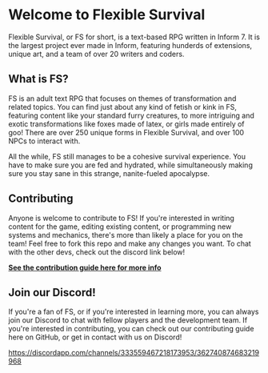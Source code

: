 # Welcome to Flexible Survival
Flexible Survival, or FS for short, is a text-based RPG written in Inform 7. It is the largest project ever made in Inform, featuring hunderds of extensions, unique art, and a team of over 20 writers and coders.

## What is FS?
FS is an adult text RPG that focuses on themes of transformation and related topics. You can find just about any kind of fetish or kink in FS, featuring content like your standard furry creatures, to more intriguing and exotic transformations like foxes made of latex, or girls made entirely of goo! There are over 250 unique forms in Flexible Survival, and over 100 NPCs to interact with.

All the while, FS still manages to be a cohesive survival experience. You have to make sure you are fed and hydrated, while simultaneously making sure you stay sane in this strange, nanite-fueled apocalypse.

## Contributing
Anyone is welcome to contribute to FS! If you're interested in writing content for the game, editing existing content, or programming new systems and mechanics, there's more than likely a place for you on the team! Feel free to fork this repo and make any changes you want. To chat with the other devs, check out the discord link below!

**[See the contribution guide here for more info](../master/CONTRIBUTING.md)**

## Join our Discord!
If you're a fan of FS, or if you're interested in learning more, you can always join our Discord to chat with fellow players and the development team. If you're interested in contributing, you can check out our contributing guide here on GitHub, or get in contact with us on Discord!

https://discordapp.com/channels/333559467218173953/362740874683219968
